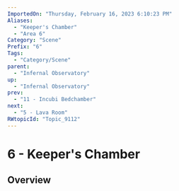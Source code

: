 ```yaml
---
ImportedOn: "Thursday, February 16, 2023 6:10:23 PM"
Aliases:
  - "Keeper's Chamber"
  - "Area 6"
Category: "Scene"
Prefix: "6"
Tags:
  - "Category/Scene"
parent:
  - "Infernal Observatory"
up:
  - "Infernal Observatory"
prev:
  - "11 - Incubi Bedchamber"
next:
  - "5 - Lava Room"
RWtopicId: "Topic_9112"
---
```

# 6 - Keeper's Chamber
## Overview
